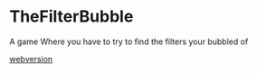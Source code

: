 # TheFilterBubble
A game Where you have to try to find the filters your bubbled of

[webversion](https://github.com/Assertores/TheFilterBubble/blob/master/docs/index.html)
